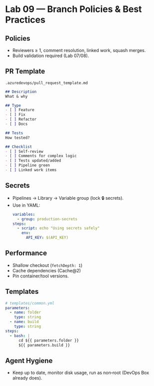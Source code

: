 # Lab 09 — Branch Policies & Best Practices

## Policies
- Reviewers ≥ 1, comment resolution, linked work, squash merges.  
- Build validation required (Lab 07/08).

## PR Template
`.azuredevops/pull_request_template.md`
```markdown
## Description
What & why

## Type
- [ ] Feature
- [ ] Fix
- [ ] Refactor
- [ ] Docs

## Tests
How tested?

## Checklist
- [ ] Self-review
- [ ] Comments for complex logic
- [ ] Tests updated/added
- [ ] Pipeline green
- [ ] Linked work items
```

## Secrets
- Pipelines → Library → Variable group (lock 🔒 secrets).  
- Use in YAML:
  ```yaml
  variables:
    - group: production-secrets
  steps:
    - script: echo "Using secrets safely"
      env:
        API_KEY: $(API_KEY)
  ```

## Performance
- Shallow checkout (`fetchDepth: 1`)  
- Cache dependencies (Cache@2)  
- Pin container/tool versions.

## Templates
```yaml
# templates/common.yml
parameters:
  - name: folder
    type: string
  - name: build
    type: string
steps:
  - bash: |
      cd ${{ parameters.folder }}
      ${{ parameters.build }}
```

## Agent Hygiene
- Keep up to date, monitor disk usage, run as non‑root (DevOps Box already does).
